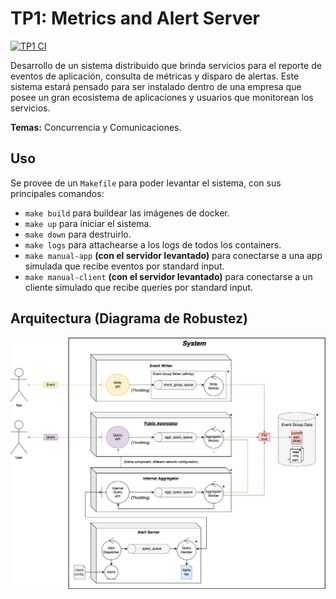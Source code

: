 # TP1: Metrics and Alert Server

[![TP1 CI](https://github.com/mauro7x/distribuidos/actions/workflows/tp1_ci.yaml/badge.svg)](https://github.com/mauro7x/distribuidos/actions/workflows/tp1_ci.yaml)

Desarrollo de un sistema distribuido que brinda servicios para el reporte de eventos de aplicación, consulta de métricas y disparo de alertas. Este sistema estará pensado para ser instalado dentro de una empresa que posee un gran ecosistema de aplicaciones y usuarios que monitorean los servicios.

**Temas:** Concurrencia y Comunicaciones.

## Uso

Se provee de un `Makefile` para poder levantar el sistema, con sus principales comandos:

- `make build` para buildear las imágenes de docker.
- `make up` para iniciar el sistema.
- `make down` para destruirlo.
- `make logs` para attachearse a los logs de todos los containers.
- `make manual-app` **(con el servidor levantado)** para conectarse a una app simulada que recibe eventos por standard input.
- `make manual-client` **(con el servidor levantado)** para conectarse a un cliente simulado que recibe queries por standard input.

## Arquitectura (Diagrama de Robustez)

![Architecture](./docs/diagrams/robustness.png)
